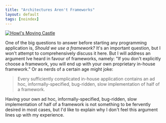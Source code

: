 ```yaml
---
title: "Architectures Aren't Frameworks"
layout: default
tags: [noindex]
---
```


[![Howl's Moving Castle](/assets.images/howl.png)](https://www.flickr.com/photos/zmz125000/22499638891)

One of the big questions to answer before starting any programming application is, *Should we use a framework?* It's an important question, but I won't attempt to comprehensively discuss it here. But I will address an argument Ive heard in favour of frameworks, namely: "If you don't explicitly choose a framework, you will end up with your own proprietary in-house framework." Or as nerds of a certain age might joke:

> Every sufficiently complicated in-house application contains an ad hoc, informally-specified, bug-ridden, slow implementation of half of a framework.

Having your own ad hoc, informally-specified, bug-ridden, slow implementation of half of a framework is not something to be fervently desired in most cases, but I'd like to explain why I don't feel this argument lines up with my experience.
